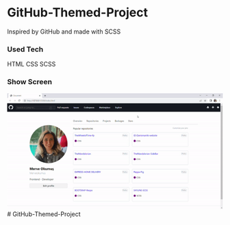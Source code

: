 <h1>GitHub-Themed-Project</h1>
<p>Inspired by GitHub and made with SCSS</p>
<h3>Used Tech</h3>
<p>HTML CSS SCSS</p>
<h3>Show Screen</h3>
<img src="/project.gif" alt="">
# GitHub-Themed-Project
